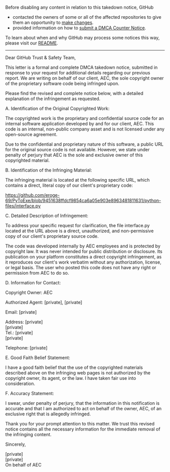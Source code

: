 Before disabling any content in relation to this takedown notice, GitHub
- contacted the owners of some or all of the affected repositories to give them an opportunity to [make changes](https://docs.github.com/en/github/site-policy/dmca-takedown-policy#a-how-does-this-actually-work).
- provided information on how to [submit a DMCA Counter Notice](https://docs.github.com/en/articles/guide-to-submitting-a-dmca-counter-notice).

To learn about when and why GitHub may process some notices this way, please visit our [README](https://github.com/github/dmca/blob/master/README.md#anatomy-of-a-takedown-notice).

---

Dear GitHub Trust & Safety Team,

This letter is a formal and complete DMCA takedown notice, submitted in response to your request for additional details regarding our previous report. We are writing on behalf of our client, AEC, the sole copyright owner of the proprietary software code being infringed upon.

Please find the revised and complete notice below, with a detailed explanation of the infringement as requested.

A. Identification of the Original Copyrighted Work:

The copyrighted work is the proprietary and confidential source code for an internal software application developed by and for our client, AEC. This code is an internal, non-public company asset and is not licensed under any open-source agreement.

Due to the confidential and proprietary nature of this software, a public URL for the original source code is not available. However, we state under penalty of perjury that AEC is the sole and exclusive owner of this copyrighted material.

B. Identification of the Infringing Material:

The infringing material is located at the following specific URL, which contains a direct, literal copy of our client's proprietary code:

https://github.com/eroge-69/PyToExe/blob/9451638ffdcf9854ca6a05e903e8963481811631/python-files/interface.py

C. Detailed Description of Infringement:

To address your specific request for clarification, the file interface.py located at the URL above is a direct, unauthorized, and non-permissive copy of our client's proprietary source code.

The code was developed internally by AEC employees and is protected by copyright law. It was never intended for public distribution or disclosure. Its publication on your platform constitutes a direct copyright infringement, as it reproduces our client's work verbatim without any authorization, license, or legal basis. The user who posted this code does not have any right or permission from AEC to do so.

D. Information for Contact:

Copyright Owner: AEC

Authorized Agent: [private], [private]  

Email: [private]  

Address: [private]  
[private]  
Tel.: [private]  
[private]  

Telephone: [private]  

E. Good Faith Belief Statement:

I have a good faith belief that the use of the copyrighted materials described above on the infringing web pages is not authorized by the copyright owner, its agent, or the law. I have taken fair use into consideration.

F. Accuracy Statement:

I swear, under penalty of perjury, that the information in this notification is accurate and that I am authorized to act on behalf of the owner, AEC, of an exclusive right that is allegedly infringed.

Thank you for your prompt attention to this matter. We trust this revised notice contains all the necessary information for the immediate removal of the infringing content.

Sincerely,

[private]  
[private]  
On behalf of AEC
